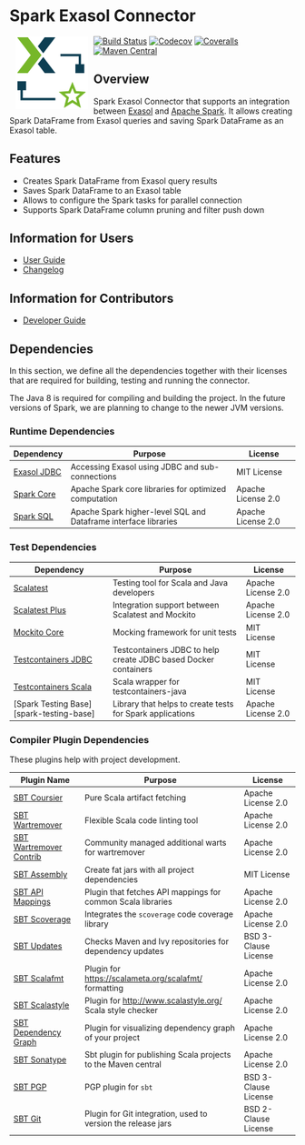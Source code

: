 # Spark Exasol Connector

<img alt="spark-exasol-connector logo" src="doc/images/spark-exasol-connector_128x128.png" style="float:left; padding:0px 10px 10px 10px;"/>

[![Build Status][travis-badge]][travis-link]
[![Codecov][codecov-badge]][codecov-link]
[![Coveralls][coveralls-badge]][coveralls-link]
[![Maven Central][maven-img-badge]][maven-link]

## Overview

Spark Exasol Connector that supports an integration between [Exasol][exasol] and
[Apache Spark][spark]. It allows creating Spark DataFrame from Exasol queries
and saving Spark DataFrame as an Exasol table.

## Features

* Creates Spark DataFrame from Exasol query results
* Saves Spark DataFrame to an Exasol table
* Allows to configure the Spark tasks for parallel connection
* Supports Spark DataFrame column pruning and filter push down

## Information for Users

* [User Guide](doc/user_guide/user_guide.md)
* [Changelog](doc/changes/changelog.md)

## Information for Contributors

* [Developer Guide](doc/development/developer_guide.md)

## Dependencies

In this section, we define all the dependencies together with their licenses
that are required for building, testing and running the connector.

The Java 8 is required for compiling and building the project. In the future
versions of Spark, we are planning to change to the newer JVM versions.

### Runtime Dependencies

| Dependency                                  | Purpose                                                         | License              |
|---------------------------------------------|-----------------------------------------------------------------|----------------------|
| [Exasol JDBC][exasol-jdbc-link]             | Accessing Exasol using JDBC and sub-connections                 | MIT License          |
| [Spark Core][spark]                         | Apache Spark core libraries for optimized computation           | Apache License 2.0   |
| [Spark SQL][spark-sql-link]                 | Apache Spark higher-level SQL and Dataframe interface libraries | Apache License 2.0   |

### Test Dependencies

| Dependency                                  | Purpose                                                         | License              |
|---------------------------------------------|-----------------------------------------------------------------|----------------------|
| [Scalatest][scalatest-link]                 | Testing tool for Scala and Java developers                      | Apache License 2.0   |
| [Scalatest Plus][scalatestplus-link]        | Integration support between Scalatest and Mockito               | Apache License 2.0   |
| [Mockito Core][mockitocore-link]            | Mocking framework for unit tests                                | MIT License          |
| [Testcontainers JDBC][tcont-jdbc-link]      | Testcontainers JDBC to help create JDBC based Docker containers | MIT License          |
| [Testcontainers Scala][tcont-scala-link]    | Scala wrapper for testcontainers-java                           | MIT License          |
| [Spark Testing Base][spark-testing-base]    | Library that helps to create tests for Spark applications       | Apache License 2.0   |

### Compiler Plugin Dependencies

These plugins help with project development.

| Plugin Name                                 | Purpose                                                         | License              |
|---------------------------------------------|-----------------------------------------------------------------|----------------------|
| [SBT Coursier][sbt-coursier-link]           | Pure Scala artifact fetching                                    | Apache License 2.0   |
| [SBT Wartremover][sbt-wartremover-link]     | Flexible Scala code linting tool                                | Apache License 2.0   |
| [SBT Wartremover Contrib][sbt-wcontrib-link]| Community managed additional warts for wartremover              | Apache License 2.0   |
| [SBT Assembly][sbt-assembly-link]           | Create fat jars with all project dependencies                   | MIT License          |
| [SBT API Mappings][sbt-apimapping-link]     | Plugin that fetches API mappings for common Scala libraries     | Apache License 2.0   |
| [SBT Scoverage][sbt-scoverage-link]         | Integrates the `scoverage` code coverage library                | Apache License 2.0   |
| [SBT Updates][sbt-updates-link]             | Checks Maven and Ivy repositories for dependency updates        | BSD 3-Clause License |
| [SBT Scalafmt][sbt-scalafmt-link]           | Plugin for https://scalameta.org/scalafmt/ formatting           | Apache License 2.0   |
| [SBT Scalastyle][sbt-style-link]            | Plugin for http://www.scalastyle.org/ Scala style checker       | Apache License 2.0   |
| [SBT Dependency Graph][sbt-depgraph-link]   | Plugin for visualizing dependency graph of your project         | Apache License 2.0   |
| [SBT Sonatype][sbt-sonatype-link]           | Sbt plugin for publishing Scala projects to the Maven central   | Apache License 2.0   |
| [SBT PGP][sbt-pgp-link]                     | PGP plugin for `sbt`                                            | BSD 3-Clause License |
| [SBT Git][sbt-git-link]                     | Plugin for Git integration, used to version the release jars    | BSD 2-Clause License |

[travis-badge]: https://travis-ci.com/exasol/spark-exasol-connector.svg?branch=master
[travis-link]: https://travis-ci.com/exasol/spark-exasol-connector
[codecov-badge]: https://codecov.io/gh/exasol/spark-exasol-connector/branch/master/graph/badge.svg
[codecov-link]: https://codecov.io/gh/exasol/spark-exasol-connector
[coveralls-badge]: https://coveralls.io/repos/github/exasol/spark-exasol-connector/badge.svg?branch=master
[coveralls-link]: https://coveralls.io/github/exasol/spark-exasol-connector?branch=master
[maven-img-badge]: https://img.shields.io/maven-central/v/com.exasol/spark-connector_2.12.svg
[maven-reg-badge]: https://maven-badges.herokuapp.com/maven-central/com.exasol/spark-connector_2.12/badge.svg
[maven-link]: https://maven-badges.herokuapp.com/maven-central/com.exasol/spark-connector_2.12
[exasol]: https://www.exasol.com/en/
[spark]: https://spark.apache.org/
[exasol-jdbc-link]: https://www.exasol.com/portal/display/DOWNLOAD/Exasol+Download+Section
[spark-sql-link]: https://spark.apache.org/sql/
[scalatest-link]: http://www.scalatest.org/
[scalatestplus-link]: https://github.com/scalatest/scalatestplus-mockito
[mockitocore-link]: https://site.mockito.org/
[tcont-jdbc-link]: https://www.testcontainers.org/modules/databases/jdbc/
[tcont-scala-link]: https://github.com/testcontainers/testcontainers-scala
[sbt-coursier-link]: https://github.com/coursier/coursier
[sbt-wartremover-link]: http://github.com/puffnfresh/wartremover
[sbt-wcontrib-link]: http://github.com/wartremover/wartremover-contrib
[sbt-assembly-link]: https://github.com/sbt/sbt-assembly
[sbt-apimapping-link]: https://github.com/ThoughtWorksInc/sbt-api-mappings
[sbt-scoverage-link]: http://github.com/scoverage/sbt-scoverage
[sbt-updates-link]: http://github.com/rtimush/sbt-updates
[sbt-scalafmt-link]: https://github.com/lucidsoftware/neo-sbt-scalafmt
[sbt-style-link]: https://github.com/scalastyle/scalastyle-sbt-plugin
[sbt-depgraph-link]: https://github.com/jrudolph/sbt-dependency-graph
[sbt-sonatype-link]: https://github.com/xerial/sbt-sonatype
[sbt-pgp-link]: https://github.com/xerial/sbt-sonatype
[sbt-git-link]: https://github.com/sbt/sbt-git

